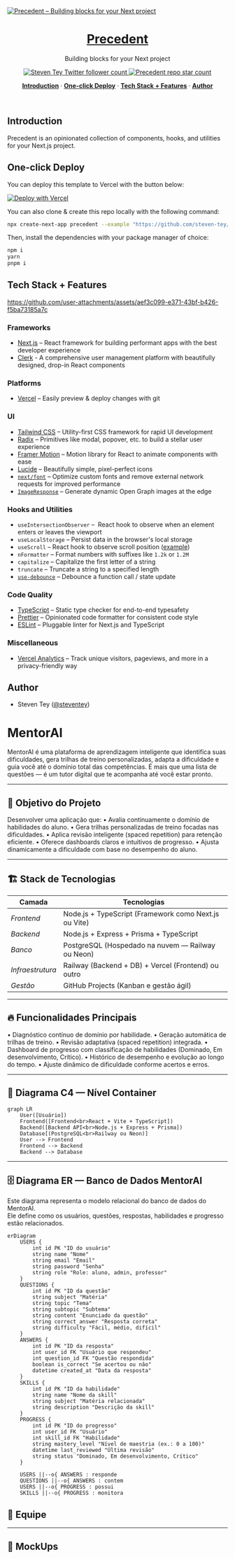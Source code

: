 <a href="https://precedent.dev">
  <img alt="Precedent – Building blocks for your Next project" src="https://precedent.dev/opengraph-image" />
  <h1 align="center">Precedent</h1>
</a>

<p align="center">
  Building blocks for your Next project
</p>

<p align="center">
  <a href="https://twitter.com/steventey">
    <img src="https://img.shields.io/twitter/follow/steventey?style=flat&label=steventey&logo=twitter&color=0bf&logoColor=fff" alt="Steven Tey Twitter follower count" />
  </a>
  <a href="https://github.com/steven-tey/precedent">
    <img src="https://img.shields.io/github/stars/steven-tey/precedent?label=steven-tey%2Fprecedent" alt="Precedent repo star count" />
  </a>
</p>

<p align="center">
  <a href="#introduction"><strong>Introduction</strong></a> ·
  <a href="#one-click-deploy"><strong>One-click Deploy</strong></a> ·
  <a href="#tech-stack--features"><strong>Tech Stack + Features</strong></a> ·
  <a href="#author"><strong>Author</strong></a>
</p>
<br/>

## Introduction

Precedent is an opinionated collection of components, hooks, and utilities for your Next.js project.

## One-click Deploy

You can deploy this template to Vercel with the button below:

[![Deploy with Vercel](https://vercel.com/button)](https://vercel.com/new/clone?repository-url=https%3A%2F%2Fgithub.com%2Fsteven-tey%2Fprecedent&project-name=precedent&repository-name=precedent&demo-title=Precedent&demo-description=An%20opinionated%20collection%20of%20components%2C%20hooks%2C%20and%20utilities%20for%20your%20Next%20project.&demo-url=https%3A%2F%2Fprecedent.dev&demo-image=https%3A%2F%2Fprecedent.dev%2Fopengraph-image&env=NEXT_PUBLIC_CLERK_PUBLISHABLE_KEY,CLERK_SECRET_KEY&envDescription=Create%20a%20Clerk%20application%20to%20get%20these%20variables%3A&envLink=https%3A%2F%2Fdashboard.clerk.com%2Fapps%2Fnew)

You can also clone & create this repo locally with the following command:

```bash
npx create-next-app precedent --example "https://github.com/steven-tey/precedent"
```

Then, install the dependencies with your package manager of choice:

```bash
npm i
yarn
pnpm i
```

## Tech Stack + Features

https://github.com/user-attachments/assets/aef3c099-e371-43bf-b426-f5ba73185a7c

### Frameworks

- [Next.js](https://nextjs.org/) – React framework for building performant apps with the best developer experience
- [Clerk](https://go.clerk.com/precedent) - A comprehensive user management platform with beautifully designed, drop-in React components

### Platforms

- [Vercel](https://vercel.com/) – Easily preview & deploy changes with git

### UI

- [Tailwind CSS](https://tailwindcss.com/) – Utility-first CSS framework for rapid UI development
- [Radix](https://www.radix-ui.com/) – Primitives like modal, popover, etc. to build a stellar user experience
- [Framer Motion](https://framer.com/motion) – Motion library for React to animate components with ease
- [Lucide](https://lucide.dev/) – Beautifully simple, pixel-perfect icons
- [`next/font`](https://nextjs.org/docs/basic-features/font-optimization) – Optimize custom fonts and remove external network requests for improved performance
- [`ImageResponse`](https://nextjs.org/docs/app/api-reference/functions/image-response) – Generate dynamic Open Graph images at the edge

### Hooks and Utilities

- `useIntersectionObserver` –  React hook to observe when an element enters or leaves the viewport
- `useLocalStorage` – Persist data in the browser's local storage
- `useScroll` – React hook to observe scroll position ([example](https://github.com/steven-tey/precedent/blob/main/components/layout/navbar.tsx#L12))
- `nFormatter` – Format numbers with suffixes like `1.2k` or `1.2M`
- `capitalize` – Capitalize the first letter of a string
- `truncate` – Truncate a string to a specified length
- [`use-debounce`](https://www.npmjs.com/package/use-debounce) – Debounce a function call / state update

### Code Quality

- [TypeScript](https://www.typescriptlang.org/) – Static type checker for end-to-end typesafety
- [Prettier](https://prettier.io/) – Opinionated code formatter for consistent code style
- [ESLint](https://eslint.org/) – Pluggable linter for Next.js and TypeScript

### Miscellaneous

- [Vercel Analytics](https://vercel.com/analytics) – Track unique visitors, pageviews, and more in a privacy-friendly way

## Author

- Steven Tey ([@steventey](https://twitter.com/steventey))

# MentorAI

MentorAI é uma plataforma de aprendizagem inteligente que identifica suas dificuldades, gera trilhas de treino personalizadas, adapta a dificuldade e guia você até o domínio total das competências. É mais que uma lista de questões — é um tutor digital que te acompanha até você estar pronto.

---

## 🚀 Objetivo do Projeto

Desenvolver uma aplicação que:
•⁠  ⁠Avalia continuamente o domínio de habilidades do aluno.
•⁠  ⁠Gera trilhas personalizadas de treino focadas nas dificuldades.
•⁠  ⁠Aplica revisão inteligente (spaced repetition) para retenção eficiente.
•⁠  ⁠Oferece dashboards claros e intuitivos de progresso.
•⁠  ⁠Ajusta dinamicamente a dificuldade com base no desempenho do aluno.

---

## 🏗️ Stack de Tecnologias

| Camada       | Tecnologias                              |
|----------------|-------------------------------------------|
| *Frontend*  | Node.js + TypeScript (Framework como Next.js ou Vite) |
| *Backend*   | Node.js + Express + Prisma + TypeScript  |
| *Banco*     | PostgreSQL (Hospedado na nuvem — Railway ou Neon) |
| *Infraestrutura* | Railway (Backend + DB) + Vercel (Frontend) ou outro |
| *Gestão*    | GitHub Projects (Kanban e gestão ágil)   |

---

## 🔥 Funcionalidades Principais

•⁠  ⁠Diagnóstico contínuo de domínio por habilidade.
•⁠  ⁠Geração automática de trilhas de treino.
•⁠  ⁠Revisão adaptativa (spaced repetition) integrada.
•⁠  ⁠Dashboard de progresso com classificação de habilidades (Dominado, Em desenvolvimento, Crítico).
•⁠  ⁠Histórico de desempenho e evolução ao longo do tempo.
•⁠  ⁠Ajuste dinâmico de dificuldade conforme acertos e erros.

---

## 🔗 Diagrama C4 — Nível Container

```mermaid
graph LR
    User([Usuário])
    Frontend([Frontend<br>React + Vite + TypeScript])
    Backend([Backend API<br>Node.js + Express + Prisma])
    Database[(PostgreSQL<br>Railway ou Neon)]
    User --> Frontend
    Frontend --> Backend
    Backend --> Database
```
---

## 🗄️ Diagrama ER — Banco de Dados MentorAI

Este diagrama representa o modelo relacional do banco de dados do MentorAI.  
Ele define como os usuários, questões, respostas, habilidades e progresso estão relacionados.

```mermaid
erDiagram
    USERS {
        int id PK "ID do usuário"
        string name "Nome"
        string email "Email"
        string password "Senha"
        string role "Role: aluno, admin, professor"
    }
    QUESTIONS {
        int id PK "ID da questão"
        string subject "Matéria"
        string topic "Tema"
        string subtopic "Subtema"
        string content "Enunciado da questão"
        string correct_answer "Resposta correta"
        string difficulty "Fácil, médio, difícil"
    }
    ANSWERS {
        int id PK "ID da resposta"
        int user_id FK "Usuário que respondeu"
        int question_id FK "Questão respondida"
        boolean is_correct "Se acertou ou não"
        datetime created_at "Data da resposta"
    }
    SKILLS {
        int id PK "ID da habilidade"
        string name "Nome da skill"
        string subject "Matéria relacionada"
        string description "Descrição da skill"
    }
    PROGRESS {
        int id PK "ID do progresso"
        int user_id FK "Usuário"
        int skill_id FK "Habilidade"
        string mastery_level "Nível de maestria (ex.: 0 a 100)"
        datetime last_reviewed "Última revisão"
        string status "Dominado, Em desenvolvimento, Crítico"
    }

    USERS ||--o{ ANSWERS : responde
    QUESTIONS ||--o{ ANSWERS : contem
    USERS ||--o{ PROGRESS : possui
    SKILLS ||--o{ PROGRESS : monitora
```




## 👥 Equipe


---

## 🔗 MockUps



